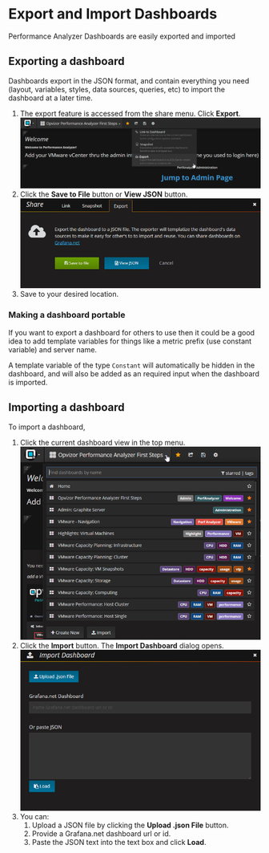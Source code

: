 # Export and Import Dashboards

Performance Analyzer Dashboards are easily exported and imported

## Exporting a dashboard

Dashboards export in the JSON format, and contain everything you need
(layout, variables, styles, data sources, queries, etc) to import the
dashboard at a later time.

1.  The export feature is accessed from the share menu. Click
    **Export**.  
    ![](attachments/85229574/85852161.png?height=250)
2.  Click the **Save to File** button or **View JSON** button.  
    ![](attachments/85229574/85262363.png?height=250)
3.  Save to your desired location.

### Making a dashboard portable

If you want to export a dashboard for others to use then it could be a
good idea to add template variables for things like a metric prefix (use
constant variable) and server name.

A template variable of the type `Constant` will automatically be hidden
in the dashboard, and will also be added as an required input when the
dashboard is imported.

## Importing a dashboard

To import a dashboard,

1.  Click the current dashboard view in the top menu.  
    ![](attachments/85229574/85917697.png?height=400)
2.  Click the **Import** button. The **Import Dashboard** dialog
    opens.  
    ![](attachments/85229574/85950468.png?height=400)
3.  You can:
    1.  Upload a JSON file by clicking the **Upload .json File** button.
    2.  Provide a Grafana.net dashboard url or id.
    3.  Paste the JSON text into the text box and click **Load**.

